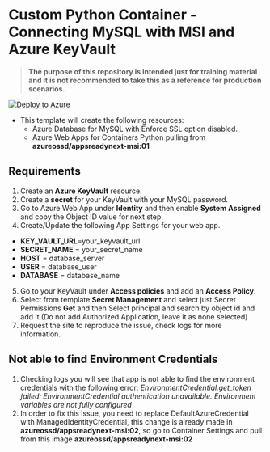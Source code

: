 # Custom Python Container - Connecting MySQL with MSI and Azure KeyVault

>**The purpose of this repository is intended just for training material and it is not recommended to take this as a reference for production scenarios.**

[![Deploy to Azure](https://aka.ms/deploytoazurebutton)](https://portal.azure.com/#create/Microsoft.Template/uri/https%3A%2F%2Fraw.githubusercontent.com%2Fazureossd%2Fappsreadynext-python-msi%2Fmaster%2Ftemplate.json)

- This template will create the following resources:
    - Azure Database for MySQL with Enforce SSL option disabled.
    - Azure Web Apps for Containers Python pulling from **azureossd/appsreadynext-msi:01**

## Requirements
1. Create an **Azure KeyVault** resource.
2. Create a **secret** for your KeyVault with your MySQL password.
3. Go to Azure Web App under **Identity** and then enable **System Assigned** and copy the Object ID value for next step.
4. Create/Update the following App Settings for your web app.

 -  **KEY_VAULT_URL**=your_keyvault_url
 -  **SECRET_NAME** = your_secret_name
 -  **HOST** = database_server
 -  **USER** = database_user
 -  **DATABASE** = database_name
5. Go to your KeyVault under **Access policies** and add an **Access Policy**.
6. Select from template **Secret Management** and select just Secret Permissions **Get** and then Select principal and search by object id and add it.(Do not add Authorized Application, leave it as none selected) 
7. Request the site to reproduce the issue, check logs for more information.

## Not able to find Environment Credentials
1. Checking logs you will see that app is not able to find the environment credentials with the following error: *EnvironmentCredential.get_token failed: EnvironmentCredential authentication unavailable. Environment variables are not fully configured*
2. In order to fix this issue, you need to replace DefaultAzureCredential with ManagedIdentityCredential, this change is already made in **azureossd/appsreadynext-msi:02**, so go to Container Settings and pull from this image **azureossd/appsreadynext-msi:02**